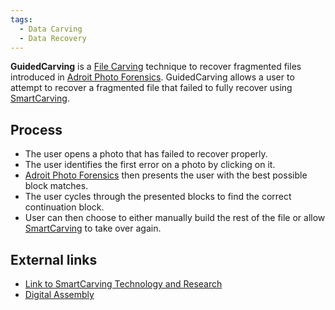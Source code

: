 ```yaml
---
tags:
  - Data Carving 
  - Data Recovery 
---
```

**GuidedCarving** is a [File Carving](file_carving.md) technique
to recover fragmented files introduced in [Adroit Photo
Forensics](adroit_photo_forensics.md). GuidedCarving allows a
user to attempt to recover a fragmented file that failed to fully
recover using [SmartCarving](file_carving:smartcarving.md).

## Process

- The user opens a photo that has failed to recover properly.
- The user identifies the first error on a photo by clicking on it.
- [Adroit Photo Forensics](adroit_photo_forensics.md) then
  presents the user with the best possible block matches.
- The user cycles through the presented blocks to find the correct
  continuation block.
- User can then choose to either manually build the rest of the file or
  allow [SmartCarving](file_carving:smartcarving.md) to take
  over again.

## External links

- [Link to SmartCarving Technology and
  Research](http://digital-assembly.com/technology/)
- [Digital Assembly](http://digital-assembly.com)